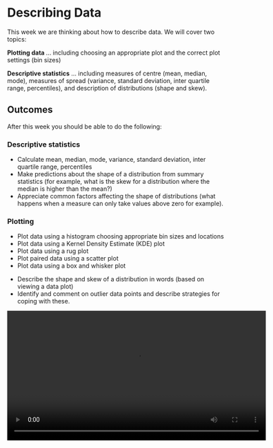 # Describing Data

This week we are thinking about how to describe data. We will cover two topics:

<b> Plotting data </b>
... including choosing an appropriate plot and the correct plot settings (bin sizes)

<b> Descriptive statistics</b>
... including measures of centre (mean, median, mode), measures of spread (variance, standard deviation, inter quartile range, percentiles), and description of distributions (shape and skew).

## Outcomes

After this week you should be able to do the following:

### Descriptive statistics
<ul>
<li>	Calculate mean, median, mode, variance, standard deviation, inter quartile range, percentiles 
<li>	Make predictions about the shape of a distribution from summary statistics (for example, what is the skew for a distribution where the median is higher than the mean?) 
<li>	Appreciate common factors affecting the shape of distributions (what happens when a measure can only take values above zero for example). 
</ul>

### Plotting
<ul>
<li>	Plot data using a histogram choosing appropriate bin sizes and
locations
<li> Plot data using a Kernel Density Estimate (KDE) plot
<li> Plot data using a rug plot 
<li>	Plot paired data using a scatter plot
<li>	Plot data using a box and whisker plot
</ul>
<ul>
<li>	Describe the shape and skew of a distribution in words (based on viewing a data plot)
<li>	Identify and comment on outlier data points and describe strategies for coping with these.
</ul>
<video width="600"  controls>
  <source src="_static/video/week1plotting.mp4" type="video/mp4">
</video>



